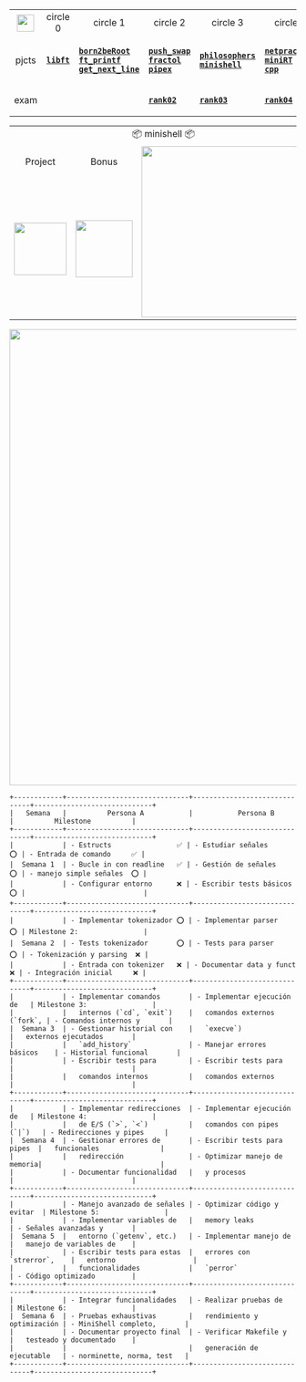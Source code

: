 <div align="center">

<table>
  <tr>
    <th align="center"><a href="https://github.com/LLuisPP/42Cursus/tree/main/"> <img width="30" align="center" src="https://github.com/user-attachments/assets/ac216672-a141-48be-bc53-ae13dd35c799"></a></th>
    <td align="center"> circle 0 </td>
    <td align="center"> circle 1 </td>
    <td align="center"> circle 2 </td>
    <td align="center"> circle 3 </td>
    <td align="center"> circle 4 </td>
  </tr>
  <tr>
    <td align="center">pjcts</td>
    <td align="center">

[**`libft`**](https://github.com/LLuisPP/42Cursus/tree/main/libft)
    </td>
    <td align="left">

  [**`born2beRoot`**](https://github.com/LLuisPP/42Cursus/tree/main/Born2beRoot)<br>
  [**`ft_printf`**](https://github.com/LLuisPP/42Cursus/tree/main/ft_printf)<br>
  [**`get_next_line`**](https://github.com/LLuisPP/42Cursus/tree/main/get_next_line)
    </td>
    <td align="left">

[**`push_swap`**](https://github.com/LLuisPP/42Cursus/tree/main/push_swap)<br>
[**`fractol`**](https://github.com/LLuisPP/42Cursus/tree/main/fractol)<br>
[**`pipex`**](https://github.com/LLuisPP/42Cursus/tree/main/pipex)
    </td>
    <td align="left">

[**`philosophers`**](https://github.com/LLuisPP/42Cursus/tree/main/philosophers)<br>
[**`minishell`**](https://github.com/LLuisPP/42Cursus/tree/main/minishell)
    </td>
    <td align="left">

[**`netpractice`**]()<br>
[**`miniRT`**]()<br>
[**`cpp`**]()
    </td>
  </tr>
  <tr>
    <td align="center">exam</td>
    <td></td>
    <td></td>
    <td>
      
[**`rank02`**](https://github.com/LLuisPP/42-Exams/tree/main/rank02)</td>
    <td>
[**`rank03`**](https://github.com/LLuisPP/42-Exams-rank03)</td>
  <td>
    
[**`rank04`**](https://github.com/LLuisPP/42-exams-rank04)</td>
  </tr>
</table>

<div align="center">

<table>
  <tr>
    <td colspan="4" align="center">📦 minishell 📦</td>
  </tr>
  <tr>
    <td align="center">Project</td>
    <td align="center">Bonus</td>
    <td rowspan="2" align="center"><img width="300" src="https://github.com/user-attachments/assets/eeb9a92d-d3ee-4c0f-8d49-609c2f6da845"></td>
  </tr>
  <tr>
    <td><img width="92" src="https://github.com/user-attachments/assets/23788390-25b9-4723-80a6-a41e72e66eac"></td>
    <td><img width="100" src="https://github.com/LLuisPP/42Cursus/assets/116104082/0df7dd81-56fb-4929-a023-67c7386906dc"></td>
  </tr>
</table>

</div>

</div>
<div align="left">

<div align="center"><img width="800" src="https://github.com/user-attachments/assets/49fdbaeb-b3b5-4716-8bc0-75696a072e5b">
</div>

```
+------------+------------------------------+------------------------------+-----------------------------+
|   Semana   |          Persona A           |           Persona B          |          Milestone          |
+------------+------------------------------+------------------------------+-----------------------------+
|            | - Estructs                ✅ | - Estudiar señales        ⭕ | - Entrada de comando     ✅ |
|  Semana 1  | - Bucle in con readline   ✅ | - Gestión de señales      ⭕ | - manejo simple señales  ⭕ |
|            | - Configurar entorno      ❌ | - Escribir tests básicos  ⭕ |                             |
+------------+------------------------------+------------------------------+-----------------------------+
|            | - Implementar tokenizador ⭕ | - Implementar parser      ⭕ | Milestone 2:                |
|  Semana 2  | - Tests tokenizador       ⭕ | - Tests para parser       ⭕ | - Tokenización y parsing  ❌ |
|            | - Entrada con tokenizer   ❌ | - Documentar data y funct ❌ | - Integración inicial     ❌ |
+------------+------------------------------+------------------------------+-----------------------------+
|            | - Implementar comandos       | - Implementar ejecución de   | Milestone 3:                |
|            |   internos (`cd`, `exit`)    |   comandos externos (`fork`, | - Comandos internos y       |
|  Semana 3  | - Gestionar historial con    |   `execve`)                  |   externos ejecutados       |
|            |   `add_history`              | - Manejar errores básicos    | - Historial funcional       |
|            | - Escribir tests para        | - Escribir tests para        |                             |
|            |   comandos internos          |   comandos externos          |                             |
+------------+------------------------------+------------------------------+-----------------------------+
|            | - Implementar redirecciones  | - Implementar ejecución de   | Milestone 4:                |
|            |   de E/S (`>`, `<`)          |   comandos con pipes (`|`)   | - Redirecciones y pipes     |
|  Semana 4  | - Gestionar errores de       | - Escribir tests para pipes  |   funcionales               |
|            |   redirección                | - Optimizar manejo de memoria|                             |
|            | - Documentar funcionalidad   |   y procesos                 |                             |
+------------+------------------------------+------------------------------+-----------------------------+
|            | - Manejo avanzado de señales | - Optimizar código y evitar  | Milestone 5:                |
|            | - Implementar variables de   |   memory leaks               | - Señales avanzadas y       |
|  Semana 5  |   entorno (`getenv`, etc.)   | - Implementar manejo de      |   manejo de variables de    |
|            | - Escribir tests para estas  |   errores con `strerror`,    |   entorno                   |
|            |   funcionalidades            |   `perror`                   | - Código optimizado         |
+------------+------------------------------+------------------------------+-----------------------------+
|            | - Integrar funcionalidades   | - Realizar pruebas de        | Milestone 6:                |
|  Semana 6  | - Pruebas exhaustivas        |   rendimiento y optimización | - MiniShell completo,       |
|            | - Documentar proyecto final  | - Verificar Makefile y       |   testeado y documentado    |
|            |                              |   generación de ejecutable   | - norminette, norma, test   |
+------------+------------------------------+------------------------------+-----------------------------+
```

</div>
